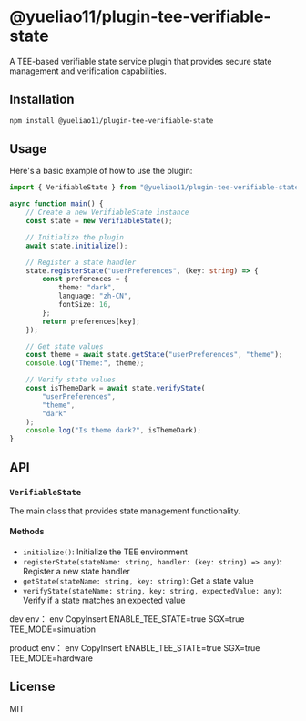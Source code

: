# @yueliao11/plugin-tee-verifiable-state

A TEE-based verifiable state service plugin that provides secure state management and verification capabilities.

## Installation

```bash
npm install @yueliao11/plugin-tee-verifiable-state
```

## Usage

Here's a basic example of how to use the plugin:

```typescript
import { VerifiableState } from "@yueliao11/plugin-tee-verifiable-state";

async function main() {
    // Create a new VerifiableState instance
    const state = new VerifiableState();

    // Initialize the plugin
    await state.initialize();

    // Register a state handler
    state.registerState("userPreferences", (key: string) => {
        const preferences = {
            theme: "dark",
            language: "zh-CN",
            fontSize: 16,
        };
        return preferences[key];
    });

    // Get state values
    const theme = await state.getState("userPreferences", "theme");
    console.log("Theme:", theme);

    // Verify state values
    const isThemeDark = await state.verifyState(
        "userPreferences",
        "theme",
        "dark"
    );
    console.log("Is theme dark?", isThemeDark);
}
```

## API

### `VerifiableState`

The main class that provides state management functionality.

#### Methods

- `initialize()`: Initialize the TEE environment
- `registerState(stateName: string, handler: (key: string) => any)`: Register a new state handler
- `getState(stateName: string, key: string)`: Get a state value
- `verifyState(stateName: string, key: string, expectedValue: any)`: Verify if a state matches an expected value

dev env：
env
CopyInsert
ENABLE_TEE_STATE=true
SGX=true
TEE_MODE=simulation

product env：
env
CopyInsert
ENABLE_TEE_STATE=true
SGX=true
TEE_MODE=hardware
## License

MIT
